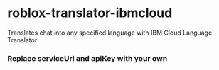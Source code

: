 # roblox-translator-ibmcloud
Translates chat into any specified language with IBM Cloud Language Translator

### Replace serviceUrl and apiKey with your own
